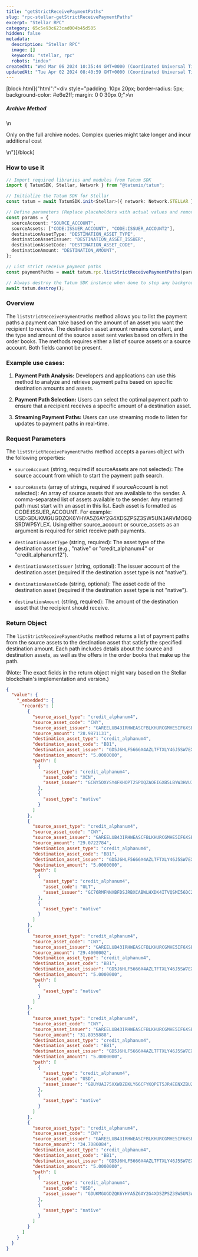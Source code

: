 ```yaml
---
title: "getStrictReceivePaymentPaths"
slug: "rpc-stellar-getStrictReceivePaymentPaths"
excerpt: "Stellar RPC"
category: 65c5e93c623cad004b45d505
hidden: false
metadata: 
  description: "Stellar RPC"
  image: []
  keywords: "stellar, rpc"
  robots: "index"
createdAt: "Wed Mar 06 2024 10:35:44 GMT+0000 (Coordinated Universal Time)"
updatedAt: "Tue Apr 02 2024 08:40:59 GMT+0000 (Coordinated Universal Time)"
---
```

[block:html]{"html":"<div style=\"padding: 10px 20px; border-radius: 5px; background-color: #e6e2ff; margin: 0 0 30px 0;\">\n  <h5>Archive Method</h5>\n  <p>Only on the full archive nodes. Complex queries might take longer and incur additional cost</p>\n</div>"}[/block]

### How to use it

```typescript
// Import required libraries and modules from Tatum SDK
import { TatumSDK, Stellar, Network } from "@tatumio/tatum";

// Initialize the Tatum SDK for Stellar
const tatum = await TatumSDK.init<Stellar>({ network: Network.STELLAR });

// Define parameters (Replace placeholders with actual values and remove redundant)
const params = {
  sourceAccount: "SOURCE_ACCOUNT",
  sourceAssets: ["CODE:ISSUER_ACCOUNT", "CODE:ISSUER_ACCOUNT2"],
  destinationAssetType: "DESTINATION_ASSET_TYPE",
  destinationAssetIssuer: "DESTINATION_ASSET_ISSUER",
  destinationAssetCode: "DESTINATION_ASSET_CODE",
  destinationAmount: "DESTINATION_AMOUNT",
};

// List strict receive payment paths
const paymentPaths = await tatum.rpc.listStrictReceivePaymentPaths(params);

// Always destroy the Tatum SDK instance when done to stop any background processes
await tatum.destroy();
```

### Overview

The `listStrictReceivePaymentPaths` method allows you to list the payment paths a payment can take based on the amount of an asset you want the recipient to receive. The destination asset amount remains constant, and the type and amount of the source asset sent varies based on offers in the order books. The methods requires either a list of source assets or a source account. Both fields cannot be present.

### Example use cases:

1. **Payment Path Analysis:**
   Developers and applications can use this method to analyze and retrieve payment paths based on specific destination amounts and assets.

2. **Payment Path Selection:**
   Users can select the optimal payment path to ensure that a recipient receives a specific amount of a destination asset.

3. **Streaming Payment Paths:**
   Users can use streaming mode to listen for updates to payment paths in real-time.

### Request Parameters

The `listStrictReceivePaymentPaths` method accepts a `params` object with the following properties:

- `sourceAccount` (string, required if sourceAssets are not selected):
  The source account from which to start the payment path search.

- `sourceAssets` (array of strings, required if sourceAccount is not selected):
  An array of source assets that are available to the sender. A comma-separated list of assets available to the sender. Any returned path must start with an asset in this list. Each asset is formatted as CODE:ISSUER_ACCOUNT. For example: USD:GDUKMGUGDZQK6YHYA5Z6AY2G4XDSZPSZ3SW5UN3ARVMO6QSRDWP5YLEX. Using either source_account or source_assets as an argument is required for strict receive path payments.

- `destinationAssetType` (string, required):
  The asset type of the destination asset (e.g., "native" or "credit_alphanum4" or "credit_alphanum12").

- `destinationAssetIssuer` (string, optional):
  The issuer account of the destination asset (required if the destination asset type is not "native").

- `destinationAssetCode` (string, optional):
  The asset code of the destination asset (required if the destination asset type is not "native").

- `destinationAmount` (string, required):
  The amount of the destination asset that the recipient should receive.

### Return Object

The `listStrictReceivePaymentPaths` method returns a list of payment paths from the source assets to the destination asset that satisfy the specified destination amount. Each path includes details about the source and destination assets, as well as the offers in the order books that make up the path.

(Note: The exact fields in the return object might vary based on the Stellar blockchain's implementation and version.)

```json
{
  "value": {
    "_embedded": {
      "records": [
        {
          "source_asset_type": "credit_alphanum4",
          "source_asset_code": "CNY",
          "source_asset_issuer": "GAREELUB43IRHWEASCFBLKHURCGMHE5IF6XSE7EXDLACYHGRHM43RFOX",
          "source_amount": "28.9871131",
          "destination_asset_type": "credit_alphanum4",
          "destination_asset_code": "BB1",
          "destination_asset_issuer": "GD5J6HLF5666X4AZLTFTXLY46J5SW7EXRKBLEYPJP33S33MXZGV6CWFN",
          "destination_amount": "5.0000000",
          "path": [
            {
              "asset_type": "credit_alphanum4",
              "asset_code": "XCN",
              "asset_issuer": "GCNY5OXYSY4FKHOPT2SPOQZAOEIGXB5LBYW3HVU3OWSTQITS65M5RCNY"
            },
            {
              "asset_type": "native"
            }
          ]
        },
        {
          "source_asset_type": "credit_alphanum4",
          "source_asset_code": "CNY",
          "source_asset_issuer": "GAREELUB43IRHWEASCFBLKHURCGMHE5IF6XSE7EXDLACYHGRHM43RFOX",
          "source_amount": "29.0722784",
          "destination_asset_type": "credit_alphanum4",
          "destination_asset_code": "BB1",
          "destination_asset_issuer": "GD5J6HLF5666X4AZLTFTXLY46J5SW7EXRKBLEYPJP33S33MXZGV6CWFN",
          "destination_amount": "5.0000000",
          "path": [
            {
              "asset_type": "credit_alphanum4",
              "asset_code": "ULT",
              "asset_issuer": "GC76RMFNNXBFDSJRBXCABWLHXDK4ITVQSMI56DC2ZJVC3YOLLPCKKULT"
            },
            {
              "asset_type": "native"
            }
          ]
        },
        {
          "source_asset_type": "credit_alphanum4",
          "source_asset_code": "CNY",
          "source_asset_issuer": "GAREELUB43IRHWEASCFBLKHURCGMHE5IF6XSE7EXDLACYHGRHM43RFOX",
          "source_amount": "29.4000002",
          "destination_asset_type": "credit_alphanum4",
          "destination_asset_code": "BB1",
          "destination_asset_issuer": "GD5J6HLF5666X4AZLTFTXLY46J5SW7EXRKBLEYPJP33S33MXZGV6CWFN",
          "destination_amount": "5.0000000",
          "path": [
            {
              "asset_type": "native"
            }
          ]
        },
        {
          "source_asset_type": "credit_alphanum4",
          "source_asset_code": "CNY",
          "source_asset_issuer": "GAREELUB43IRHWEASCFBLKHURCGMHE5IF6XSE7EXDLACYHGRHM43RFOX",
          "source_amount": "31.8955888",
          "destination_asset_type": "credit_alphanum4",
          "destination_asset_code": "BB1",
          "destination_asset_issuer": "GD5J6HLF5666X4AZLTFTXLY46J5SW7EXRKBLEYPJP33S33MXZGV6CWFN",
          "destination_amount": "5.0000000",
          "path": [
            {
              "asset_type": "credit_alphanum4",
              "asset_code": "USD",
              "asset_issuer": "GBUYUAI75XXWDZEKLY66CFYKQPET5JR4EENXZBUZ3YXZ7DS56Z4OKOFU"
            },
            {
              "asset_type": "native"
            }
          ]
        },
        {
          "source_asset_type": "credit_alphanum4",
          "source_asset_code": "CNY",
          "source_asset_issuer": "GAREELUB43IRHWEASCFBLKHURCGMHE5IF6XSE7EXDLACYHGRHM43RFOX",
          "source_amount": "34.7086084",
          "destination_asset_type": "credit_alphanum4",
          "destination_asset_code": "BB1",
          "destination_asset_issuer": "GD5J6HLF5666X4AZLTFTXLY46J5SW7EXRKBLEYPJP33S33MXZGV6CWFN",
          "destination_amount": "5.0000000",
          "path": [
            {
              "asset_type": "credit_alphanum4",
              "asset_code": "USD",
              "asset_issuer": "GDUKMGUGDZQK6YHYA5Z6AY2G4XDSZPSZ3SW5UN3ARVMO6QSRDWP5YLEX"
            },
            {
              "asset_type": "native"
            }
          ]
        }
      ]
    }
  }
}
```
